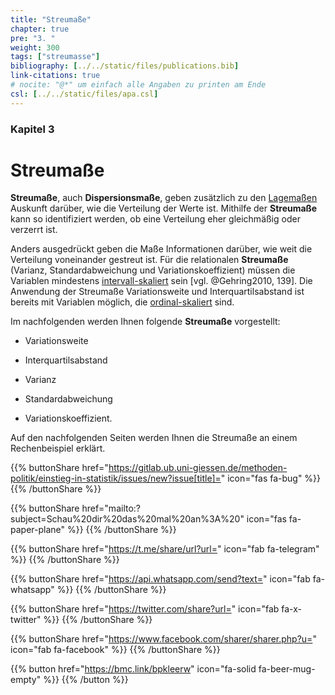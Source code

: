 ```yaml
---
title: "Streumaße"
chapter: true
pre: "3. "
weight: 300
tags: ["streumasse"]
bibliography: [../../static/files/publications.bib]
link-citations: true
# nocite: "@*" um einfach alle Angaben zu printen am Ende
csl: [../../static/files/apa.csl]
---
```


### Kapitel 3

# Streumaße

**Streumaße**, auch **Dispersionsmaße**, geben zusätzlich zu den [Lagemaßen](../glossar/lagemasse/index.html) Auskunft darüber, wie die Verteilung der Werte ist. Mithilfe der **Streumaße** kann so identifiziert werden, ob eine Verteilung eher gleichmäßig oder verzerrt ist.

Anders ausgedrückt geben die Maße Informationen darüber, wie weit die Verteilung voneinander gestreut ist. Für die relationalen **Streumaße** (Varianz, Standardabweichung und Variationskoeffizient) müssen die Variablen mindestens [intervall-skaliert](../glossar/intervallskala/index.html) sein [vgl. @Gehring2010, 139]. Die Anwendung der Streumaße Variationsweite und Interquartilsabstand ist bereits mit Variablen möglich, die [ordinal-skaliert](../glossar/ordinalskala/index.html) sind.

Im nachfolgenden werden Ihnen folgende **Streumaße** vorgestellt:

- Variationsweite

- Interquartilsabstand

- Varianz

- Standardabweichung

- Variationskoeffizient.

Auf den nachfolgenden Seiten werden Ihnen die Streumaße an einem Rechenbeispiel erklärt.

{{% buttonShare href="https://gitlab.ub.uni-giessen.de/methoden-politik/einstieg-in-statistik/issues/new?issue[title]=" icon="fas fa-bug" %}} {{% /buttonShare %}} 

{{% buttonShare href="mailto:?subject=Schau%20dir%20das%20mal%20an%3A%20" icon="fas fa-paper-plane" %}} {{% /buttonShare %}}

{{% buttonShare href="https://t.me/share/url?url=" icon="fab fa-telegram" %}} {{% /buttonShare %}}

{{% buttonShare href="https://api.whatsapp.com/send?text=" icon="fab fa-whatsapp" %}} {{% /buttonShare %}}

{{% buttonShare href="https://twitter.com/share?url=" icon="fab fa-x-twitter" %}} {{% /buttonShare %}}

{{% buttonShare href="https://www.facebook.com/sharer/sharer.php?u=" icon="fab fa-facebook" %}} {{% /buttonShare %}}

{{% button href="https://bmc.link/bpkleerw" icon="fa-solid fa-beer-mug-empty" %}} {{% /button %}}
